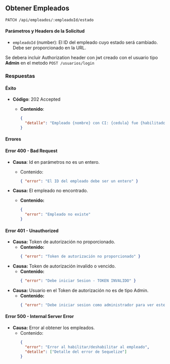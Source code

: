 ## Obtener Empleados

```http
PATCH /api/empleados/:empleadoId/estado
```

#### Parámetros y Headers de la Solicitud

- `empleadoId` (number): El ID del empleado cuyo estado será cambiado. Debe ser proporcionado en la URL.

Se debera incluir Authorization header con jwt creado con el usuario tipo **Admin** en el metodo `POST /usuarios/login`

### Respuestas

#### Éxito

- **Código**: 202 Accepted

  - **Contenido**:

    ```json
    {
      "detalle": "Empleado {nombre} con CI: {cedula} fue {habilitado/deshabilitado} exitosamente"
    }
    ```

#### Errores

#### Error 400 - Bad Request

- **Causa**: Id en parámetros no es un entero.

  - Contenido:
    ```json
    { "error": "El ID del empleado debe ser un entero" }
    ```

- **Causa:** El empleado no encontrado.
  - **Contenido:**
    ```json
    {
      "error": "Empleado no existe"
    }
    ```

#### Error 401 - Unauthorized

- **Causa:** Token de autorización no proporcionado.
  - **Contenido:**
    ```json
    { "error": "Token de autorización no proporcionado" }
    ```
- **Causa:** Token de autorización invalido o vencido.
  - **Contenido:**
    ```json
    { "error": "Debe iniciar Sesion - TOKEN INVALIDO" }
    ```
- **Causa:** Usuario en el Token de autorización no es de tipo Admin.
  - **Contenido:**
    ```json
    { "error": "Debe iniciar sesion como administrador para ver este segmento" }
    ```

#### Error 500 - Internal Server Error

- **Causa:** Error al obtener los empleados.
  - Contenido:
    ```json
    {
      "error": "Error al habilitar/deshabilitar al empleado",
      "detalle": ["Detalle del error de Sequelize"]
    }
    ```
